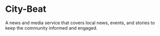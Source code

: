 # City-Beat
A news and media service that covers local news, events, and stories to keep the community informed and engaged.
